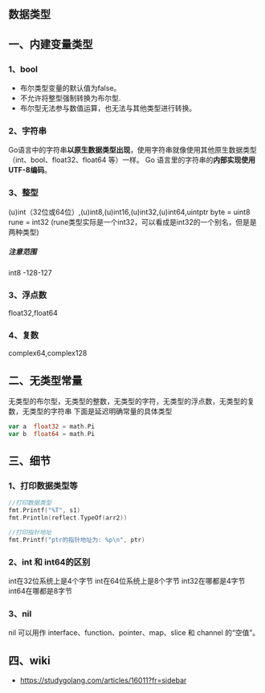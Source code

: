 ## 数据类型
## 一、内建变量类型
### 1、bool
- 布尔类型变量的默认值为false。
- 不允许将整型强制转换为布尔型.
- 布尔型无法参与数值运算，也无法与其他类型进行转换。

### 2、字符串
Go语言中的字符串**以原生数据类型出现**，使用字符串就像使用其他原生数据类型（int、bool、float32、float64 等）一样。 Go 语言里的字符串的**内部实现使用UTF-8编码**。

### 3、整型 
(u)int（32位或64位）,(u)int8,(u)int16,(u)int32,(u)int64,uintptr
byte = uint8
rune = int32 (rune类型实际是一个int32，可以看成是int32的一个别名，但是是两种类型)

##### 注意范围
int8 -128-127

### 3、浮点数
float32,float64

### 4、复数
complex64,complex128

## 二、无类型常量
无类型的布尔型，无类型的整数，无类型的字符，无类型的浮点数，无类型的复数，无类型的字符串
下面是延迟明确常量的具体类型
```go
var a  float32 = math.Pi 
var b  float64 = math.Pi
```

## 三、细节

### 1、打印数据类型等

```go
//打印数据类型
fmt.Printf("%T", s1) 
fmt.Println(reflect.TypeOf(arr2))

//打印指针地址
fmt.Printf("ptr的指针地址为: %p\n", ptr)  
```

### 2、int 和 int64的区别

int在32位系统上是4个字节
int在64位系统上是8个字节
int32在哪都是4字节
int64在哪都是8字节

### 3、nil

nil 可以用作 interface、function、pointer、map、slice 和 channel 的“空值”。

## 四、wiki

* https://studygolang.com/articles/16011?fr=sidebar